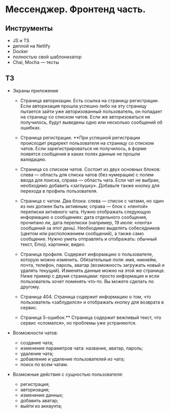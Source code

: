 # Мессенджер. Фронтенд часть.

## Инструменты

- JS и TS
- деплой на Netlify
- Docker
- полностью свой шаблонизатор
- Chai, Mocha — тесты

## ТЗ

- Экраны приложения
  - Страница авторизации. Есть ссылка на страницу регистрации. Если авторизация прошла успешно либо на эту страницу пытается зайти уже авторизованный пользователь, он попадает на страницу со списком чатов. Если же авторизоваться не получилось, будут выведены одно или несколько сообщений об ошибках.

  - Страница регистрации. **При успешной регистрации происходит редирект пользователя на страницу со списком чатов. Если зарегистрироваться не получилось, в форме появятся сообщения в каких полях данные не прошли валидацию.

  - Страница со списком чатов. Состоит из двух основных блоков: слева — область для списка чатов (без нумерации) с полем ввода для поиска, справа — область чата. Если чат не выбран, необходимо добавить «заглушку». Добавьте также кнопку для перехода в профиль пользователя.

  - Страница с чатом. Два блока: слева — список с чатами, но один из них должен быть активным; справа — блок с «лентой» переписки активного чата. Нужно отображать следующую информацию о сообщениях: дата отдельного сообщения, прочитано ли, дата переписки (например, 19 июля: «лента» сообщений за этот день). Необходимо выделять собеседников (цветом или расположением сообщений), а также само сообщение. Нужно уметь отправлять и отображать: обычный текст, Emoji, картинки, видео.

  - Страница профиля. Содержит информацию о пользователе, которую можно изменить. Обязательные поля: имя, никнейм, почта, телефон, пароль, аватар (возможность загружать новый и удалять текущий). Изменять данные можно на этой же странице. Ниже пример с двумя страницами: просто информация и если пользователь хочет поменять что-то. Вы можете сделать по другому.

  - Страница 404. Страница содержит информацию о том, что пользователь «заблудился» и отображать кнопку для возврата в сервис.

  - Страница 5-ошибок.** Страница содержит вежливый текст, что сервис «сломался», но проблемы уже устраняются.

- Возможности чатов:

  - создание чата;
  - изменение параметров чата: название, аватар, пароль;
  - удаление чата;
  - добавление и удаление пользователей из чата;
  - поиск по всем чатам.

- Возможные действия с сущностью пользователя:

  - регистрация;
  - авторизация;
  - изменение данных;
  - добавить аватар;
  - выйти из аккаунта;